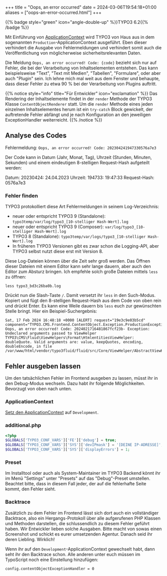 +++
title = "Oops, an error occurred"
date = 2024-03-06T19:54:18+01:00
aliases = ["oops-an-error-occurred.html"]
+++

{{% badge style="green" icon="angle-double-up" %}}TYPO3 6.2{{% /badge %}}

Mit Einführung von [ApplicationContext](/typo3-tutorials/core/systemextensions/core/application-context) wird TYPO3 von Haus aus in dem sogenannten `Production`-ApplicationContext ausgeführt. Eben dieser verhindert die Ausgabe von Fehlermeldungen und verhindert somit auch die Veröffentlichung von möglicherweise sicherheitsrelevanten Daten.

Die Meldung `Oops, an error occurred! Code: {code}` bezieht sich nur auf Fehler, die bei der Verarbeitung von Inhaltselementen entstehen. Das kann beispielsweise "Text", "Text mit Medien", "Tabellen", "Formulare", oder aber auch "Plugin" sein. Ich lehne mich mal weit aus dem Fenster und behaupte, dass dieser Fehler zu etwa 90 % bei der Verarbeitung von Plugins auftritt.

{{% notice style="info" title="Für Entwickler" icon="exclamation" %}}
Das Rendering der Inhaltselemente findet in der `render` Methode der TYPO3 Klasse `ContentObjectRenderer` statt. Um die `render` Methode eines jeden einzelnen Inhaltselementes herum ist ein `try-catch` Block gewickelt, der auftretende Fehler abfängt und je nach Konfiguration an den jeweiligen ExceptionHandler weiterreicht.
{{% /notice %}}

## Analyse des Codes

Fehlermeldung: `Oops, an error occurred! Code: 202304241947330576a7e3`

Der Code kann in Datum (Jahr, Monat, Tag), Uhrzeit (Stunden, Minuten, Sekunden) und einem eindeutigen 8-stelligen Request-Hash aufgeteilt werden:

Datum: 20230424: 24.04.2023
Uhrzeit: 194733: 19:47:33
Request-Hash: 0576a7e3

### Fehler finden

TYPO3 protokolliert diese Art Fehlermeldungen in seinem Log-Verzeichnis:

- neuer oder entspricht TYPO3 9 (Standalone): `typo3temp/var/log/typo3_[10-stelliger Hash-Wert].log`
- neuer oder entspricht TYPO3 9 (Composer): `var/log/typo3_[10-stelliger Hash-Wert].log`
- TYPO3 8 (Standalone): `typo3temp/var/logs/typo3_[10-stelliger Hash-Wert].log`
- In früheren TYPO3 Versionen gibt es zwar schon die Logging-API, aber TYPO3 selbst nutzt diese erst mit Version 8.

Diese Log-Dateien können über die Zeit sehr groß werden. Das Öffnen dieser Dateien mit einem Editor kann sehr lange dauern, aber auch den Editor zum Absturz bringen. Ich empfehle solch große Dateien mittels `less` zu öffnen:

```shell
less typo3_bd3c26ba0b.log
```

Drückt nun die Slash-Taste `/`. Damit versetzt ihr `less` in den Such-Modus. Kopiert und fügt den 8-stelligen Request-Hash aus dem Code von oben rein und drückt Enter. Es kann eine Weile dauern bis `less` euch zur gewünschten Stelle bringt. Hier ein Beispiel-Suchergebnis:

```shell
Sat, 17 Feb 2024 16:48:18 +0000 [ALERT] request="19e3c9e03b5cd" component="TYPO3.CMS.Frontend.ContentObject.Exception.ProductionExceptionHandler": Oops, an error occurred! Code: 2024021716481867fcf23b- Exception: Undeclared arguments passed to ViewHelper TYPO3\CMS\Fluid\ViewHelpers\Format\HtmlentitiesViewHelper: doubleQuote. Valid arguments are: value, keepQuotes, encoding, doubleEncode, in file /var/www/html/vendor/typo3fluid/fluid/src/Core/ViewHelper/AbstractViewHelper.php:461
```

## Fehler ausgeben lassen

Um den tatsächlichen Fehler im Frontend ausgeben zu lassen, müsst ihr in den Debug-Modus wechseln. Dazu habt ihr folgende Möglichkeiten. Bevorzugt von oben nach unten.

### ApplicationContext

[Setz den ApplicationContext](/typo3-tutorials/core/systemextensions/core/application-context#applicationcontext-setzen) auf `Development`.

### additional.php

```php
<?php
$GLOBALS['TYPO3_CONF_VARS']['FE']['debug'] = true;
$GLOBALS['TYPO3_CONF_VARS']['SYS']['devIPmask'] = '[DEINE IP-ADRESSE]';
$GLOBALS['TYPO3_CONF_VARS']['SYS']['displayErrors'] = 1;
```

### Preset

Im Installtool oder auch als System-Maintainer im TYPO3 Backend könnt ihr im Menü "Settings" unter "Presets" auf das "Debug"-Preset umstellen. Beachtet bitte, dass in diesem Fall jeder, der auf die fehlerhafte Seite kommt, den Fehler sieht.

### Backtrace

Zusätzlich zu dem Fehler im Frontend lässt sich dort auch ein vollständiger Backtrace, also ein Hergangs-Protokoll über alle aufgerufenen PHP Klassen und Methoden darstellen, die schlussendlich zu diesem Fehler geführt haben. Wir Entwickler lieben solche Ausgaben. Bitte macht von sowas einen Screenshot und schickt es eurer umsetzenden Agentur. Danach seid ihr deren Liebling. Wirklich!

Wenn ihr auf den `Development`-ApplicationContext gewechselt habt, dann seht ihr den Backtrace schon. Alle anderen unter euch müssen im TypoScript noch eine Einstellung hinzufügen:

```typo3_typoscript
config.contentObjectExceptionHandler = 0
```
